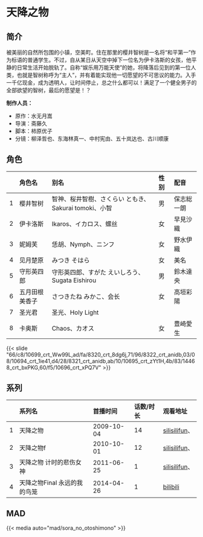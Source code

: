 # 天降之物


## 简介

被美丽的自然所包围的小镇，空美町。住在那里的樱井智树是一名将“和平第一”作为标语的普通学生。不过，自从某日从天空中掉下一位名为伊卡洛斯的女孩，他平静的日常生活开始脱轨了。自称“娱乐用万能天使”的她，将降落后见到的第一位人类，也就是智树称呼为“主人”，并有着能实现他一切愿望的不可思议的能力。入手一千亿现金，成为透明人，让时间停止，总之什么都可以！满足了一个健全男子的全部欲望的智树，最后的愿望是！？

**制作人员：**
- 原作：水无月嵩
- 导演：斋藤久
- 脚本：柿原优子
- 分镜：柳泽哲也、东海林真一、中村宪由、五十岚达也、古川顺康

## 角色

|     |   角色名   |   别名  | 性别 |  配音  |
|:--- |:------  |:----      |:---  |:--   |
| 1 | 樱井智树 | 智神、桜井智樹、さくらい ともき、Sakurai tomoki、小智 | 男 | 保志総一朗 |
| 2 | 伊卡洛斯 | Ikaros、イカロス、螺丝 | 女 | 早見沙織 |
| 3 | 妮姆芙 | 恁胡、Nymph、ニンフ | 女 | 野水伊織 |
| 4 | 见月楚原 | みつき そはら | 女 | 美名 |
| 5 | 守形英四郎 | 守形英四郎、すがた えいしろう、Sugata Eishirou | 男 | 鈴木達央 |
| 6 | 五月田根美香子 | さつきたね みかこ、会长 | 女 | 高垣彩陽 |
| 7 | 圣光君 | 圣光、Holy Light |  |  |
| 8 | 卡奥斯 | Chaos、カオス | 女 | 豊崎愛生 |

{{< slide "66/c8/10699_crt_Ww99L,ad/fa/8320_crt_8dg6j,71/96/8322_crt_anidb,03/08/10694_crt_1ie41,d4/28/8321_crt_anidb,ab/10/10695_crt_zYt1H,4b/83/14468_crt_bxPKG,60/f5/10696_crt_xPQ7V" >}}

## 系列

|     | 系列名               | 首播时间       | 话数/时长 | 观看地址                                                      |
|:----|:------------------|:-----------|:------|:----------------------------------------------------------|
| 1   | 天降之物              | 2009-10-04 | 14    | [silisilifun](https://www.silisilifun.com/vodsearch/?wd=天降之物)、             |
| 2   | 天降之物f             | 2010-10-01 | 12    | [silisilifun](https://www.silisilifun.com/vodsearch/?wd=天降之物)、            |
| 3   | 天降之物 计时的悲伤女神      | 2011-06-25 | 1     | [silisilifun](https://www.silisilifun.com/vodsearch/?wd=天降之物)、            |
| 4   | 天降之物Final 永远的我的鸟笼 | 2014-04-26 | 1     | [bilibili](https://www.bilibili.com/bangumi/play/ep17501) |


## MAD

{{< media auto="mad/sora_no_otoshimono"  >}}
